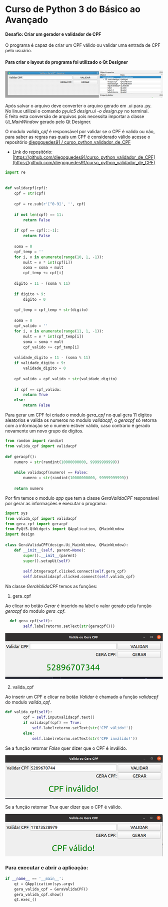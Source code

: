 #  Curso de Python 3 do Básico ao Avançado 
#### Desafio: Criar um gerador e validador de CPF

O programa é capaz de criar um CPF válido ou validar uma entrada de CPF pelo usuário. 

#### Para criar o layout do programa foi utilizado o Qt Designer

![imagem do Qt Designer](https://github.com/diegoguedes91/gerador_e_validador_de_cpf/blob/main/imagens/designer.png)

Após salvar o arquivo deve converter o arquivo gerado em .ui para .py. </br>
No linux utilizei o comando _pyuic5 design.ui -o design.py_ no terminal. </br>
É feito esta conversão de arquivos pois necessita importar a classe _Ui_MainWindow_ gerado pelo Qt Designer.


O modulo _valida_cpf_ é responsável por validar se o CPF é valido ou não, para saber as regras nas quais um CPF é considerado válido acesse o repositório [diegoguedes91
/
curso_python_validador_de_CPF](https://github.com/diegoguedes91/curso_python_validador_de_CPF)

* Link do repositório: [https://github.com/diegoguedes91/curso_python_validador_de_CPF](https://github.com/diegoguedes91/curso_python_validador_de_CPF)

```python
import re


def validacpf(cpf):
    cpf = str(cpf)

    cpf = re.sub(r'[^0-9]', '', cpf)

    if not len(cpf) == 11:
        return False

    if cpf == cpf[::-1]:
        return False

    soma = 0
    cpf_temp = ''
    for i, v in enumerate(range(10, 1, -1)):
        mult = v * int(cpf[i])
        soma = soma + mult
        cpf_temp += cpf[i]

    digito = 11 - (soma % 11)

    if digito > 9:
        digito = 0

    cpf_temp = cpf_temp + str(digito)

    soma = 0
    cpf_valido = ''
    for i, v in enumerate(range(11, 1, -1)):
        mult = v * int(cpf_temp[i])
        soma = soma + mult
        cpf_valido += cpf_temp[i]

    validade_digito = 11 - (soma % 11)
    if validade_digito > 9:
        validade_digito = 0

    cpf_valido = cpf_valido + str(validade_digito)

    if cpf == cpf_valido:
        return True
    else:
        return False
```

Para gerar um CPF foi criado o modulo _gera_cpf_ no qual gera 11 digitos aleatorios e valida os numeros no modulo _validacpf_, o _geracpf_ só retorna com a informação se o numero estiver válido, caso contrario é gerado novamente um novo grupo de digitos. 

```python
from random import randint
from valida_cpf import validacpf

def geracpf():
    numero = str(randint(10000000000, 99999999999))

    while validacpf(numero) == False:
        numero = str(randint(10000000000, 99999999999))

    return numero
```

Por fim temos o modulo _app_ que tem a classe _GeraValidaCPF_ responsável por gerar as informações e executar o programa:

```python
import sys
from valida_cpf import validacpf
from gera_cpf import geracpf
from PyQt5.QtWidgets import QApplication, QMainWindow
import design

class GeraValidaCPF(design.Ui_MainWindow, QMainWindow):
    def __init__(self, parent=None):
        super().__init__(parent)
        super().setupUi(self)

        self.btngeracpf.clicked.connect(self.gera_cpf)
        self.btnvalidacpf.clicked.connect(self.valida_cpf)
```

Na classe _GeraValidaCPF_ temos as funções: 

1. gera_cpf 

Ao clicar no botão *Gerar* é inserido na label o valor gerado pela função _geracpf_ do modulo _gera_cpf_.

```python
  def gera_cpf(self):
        self.labelretorno.setText(str(geracpf()))
 ```
 
![imagem do gerador de CPF](https://github.com/diegoguedes91/gerador_e_validador_de_cpf/blob/main/imagens/geracpf.png)

2. valida_cpf

Ao inserir um CPF e clicar no botão *Validar* é chamado a função _validacpf_ do modulo _valida_cpf_.


```python
def valida_cpf(self):
        cpf = self.inputvalidacpf.text()
        if validacpf(cpf) == True:
            self.labelretorno.setText(str('CPF válido!'))
        else:
            self.labelretorno.setText(str('CPF inválido!'))
```

Se a função retornar _False_ quer dizer que o CPF é inválido. 

![imagem do CPF inválido](https://github.com/diegoguedes91/gerador_e_validador_de_cpf/blob/main/imagens/cpf_invalido.png)

Se a função retornar _True_ quer dizer que o CPF é válido. 

![imagem do CPF válido](https://github.com/diegoguedes91/gerador_e_validador_de_cpf/blob/main/imagens/cpf_valido.png)


### Para executar e abrir a aplicação: 

```python
if __name__ == '__main__':
    qt = QApplication(sys.argv)
    gera_valida_cpf = GeraValidaCPF()
    gera_valida_cpf.show()
    qt.exec_()
 ```

